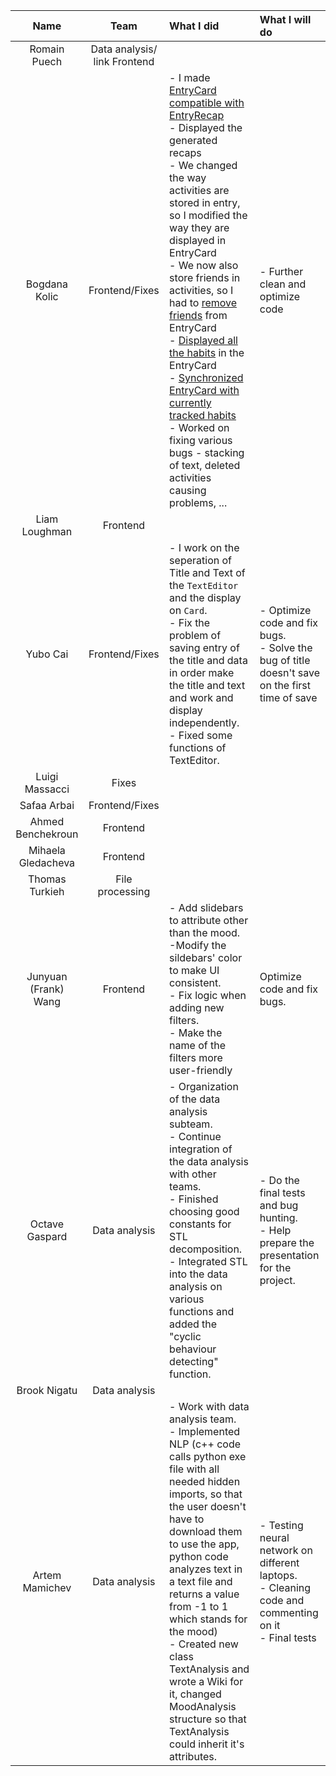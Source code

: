 | Name                 |Team               |      What I did             |  What I will do |
|:----------------------:|:-----------------:|:-------------------------|:------------------|
| Romain Puech         |Data analysis/ link Frontend  |||
| Bogdana Kolic        |Frontend/Fixes |- I made [EntryCard compatible with EntryRecap](https://github.com/CSE201-project/PaperFriend-desktop-app/issues/87)<br>- Displayed the generated recaps<br>- We changed the way activities are stored in entry, so I modified the way they are displayed in EntryCard<br>- We now also store friends in activities, so I had to [remove friends](https://github.com/CSE201-project/PaperFriend-desktop-app/issues/182) from EntryCard<br>- [Displayed all the habits](https://github.com/CSE201-project/PaperFriend-desktop-app/issues/124) in the EntryCard<br>- [Synchronized EntryCard with currently tracked habits](https://github.com/CSE201-project/PaperFriend-desktop-app/issues/132)<br>- Worked on fixing various bugs - stacking of text, deleted activities causing problems, ...<br>| - Further clean and optimize code|
| Liam Loughman        |Frontend       |||
| Yubo Cai             |Frontend/Fixes | - I work on the seperation of Title and Text of the `TextEditor` and the display on `Card`. <br> - Fix the problem of saving entry of the title and data in order make the title and text and work and display independently. <br> - Fixed some functions of TextEditor.| - Optimize code and fix bugs. <br> - Solve the bug of title doesn't save on the first time of save|
| Luigi Massacci       |Fixes          |||
| Safaa Arbai          |Frontend/Fixes |||
| Ahmed Benchekroun    |Frontend       |||
| Mihaela Gledacheva   |Frontend       |||
| Thomas Turkieh       |File processing|||
| Junyuan (Frank) Wang |Frontend       |- Add slidebars to attribute other than the mood. <br> -Modify the sildebars' color to make UI consistent. <br> - Fix logic when adding new filters. <br> - Make the name of the filters more user-friendly| Optimize code and fix bugs.|
| Octave Gaspard       |Data analysis  |- Organization of the data analysis subteam. <br>- Continue integration of the data analysis with other teams. <br>- Finished choosing good constants for STL decomposition. <br>- Integrated STL into the data analysis on various functions and added the "cyclic behaviour detecting" function. <br>|- Do the final tests and bug hunting. <br>- Help prepare the presentation for the project. <br>|
| Brook Nigatu         |Data analysis  |||
| Artem Mamichev       |Data analysis  |- Work with data analysis team. <br>- Implemented NLP (c++ code calls python exe file with all needed hidden imports, so that the user doesn't have to download them to use the app, python code analyzes text in a text file and returns a value from -1 to 1 which stands for the mood) <br>- Created new class TextAnalysis and wrote a Wiki for it, changed MoodAnalysis structure so that TextAnalysis could inherit it's attributes. |- Testing neural network on different laptops. <br>- Cleaning code and commenting on it <br>- Final tests|    
